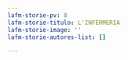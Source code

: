 ```yaml
---
lafm-storie-pv: 8
lafm-storie-titulo: L'INFERMERIA
lafm-storie-image: ''
lafm-storie-autores-list: []

---
```

